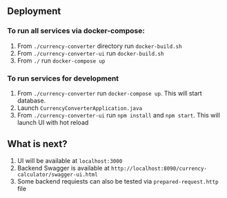 ## Deployment

### To run all services via docker-compose:
1) From `./currency-converter` directory run `docker-build.sh`
2) From `./currency-converter-ui` run `docker-build.sh`
3) From `./` run `docker-compose up`

### To run services for development
1) From `./currency-converter` run `docker-compose up`. This will start database.
2) Launch `CurrencyConverterApplication.java`
3) From `./currency-converter-ui` run `npm install` and `npm start`. This will launch UI with hot reload

## What is next?

1) UI will be available at `localhost:3000`
2) Backend Swagger is available at `http://localhost:8090/currency-calculator/swagger-ui.html`
3) Some backend requiests can also be tested via `prepared-request.http` file